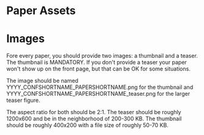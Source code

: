 # Paper Assets

# Images
Fore every paper, you should provide two images: a thumbnail and a teaser. The thumbnail is MANDATORY. If you don't provide a teaser your paper won't show up on the front page, but that can be OK for some situations.  

The image should be named YYYY_CONFSHORTNAME_PAPERSHORTNAME.png for the thumbnail and YYYY_CONFSHORTNAME_PAPERSHORTNAME_teaser.png for the larger teaser figure.

The aspect ratio for both should be 2:1. The teaser should be roughly 1200x600 and be in the neighborhood of 200-300 KB. The thumbnail should be roughly 400x200 with a file size of roughly 50-70 KB.